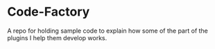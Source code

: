 # Code-Factory
A repo for holding sample code to explain how some of the part of the plugins I help them develop works.
